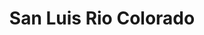 ---
title: San Luis Rio Colorado
url: /san-luis-rio-colorado/
latitude: 32.477
longitude: -114.76
---